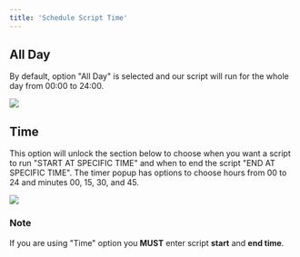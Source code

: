 ```yaml
---
title: 'Schedule Script Time'
---
```


## All Day

By default, option "All Day" is selected and our script will run for the whole day from 00:00 to 24:00.

![](https://docs.dplugins.com/wp-content/uploads/2021/10/all-day.png)

## Time

This option will unlock the section below to choose when you want a script to run "START AT SPECIFIC TIME" and when to end the script "END AT SPECIFIC TIME". The timer popup has options to choose hours from 00 to 24 and minutes 00, 15, 30, and 45.

![](https://docs.dplugins.com/wp-content/uploads/2021/10/time-range.png)

### Note

If you are using "Time" option you **MUST** enter script **start** and **end time**.